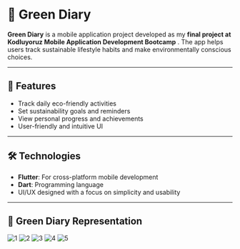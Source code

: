 # 🌱 Green Diary 

**Green Diary** is a mobile application project developed as my **final project at Kodluyoruz Mobile Application Development Bootcamp** . The app helps users track sustainable lifestyle habits and make environmentally conscious choices.

---

## 🧩 Features
- Track daily eco-friendly activities
- Set sustainability goals and reminders
- View personal progress and achievements
- User-friendly and intuitive UI

---

## 🛠 Technologies
- **Flutter**: For cross-platform mobile development
- **Dart**: Programming language
- UI/UX designed with a focus on simplicity and usability

---

## 📱 Green Diary Representation
![1](https://github.com/user-attachments/assets/b7a3d55d-0beb-473e-8c13-2033e33dc6f2)
![2](https://github.com/user-attachments/assets/2514e19d-f36e-4e7e-9203-8d1e8ef60dbc)
![3](https://github.com/user-attachments/assets/f2ffda88-c7e4-4241-bd86-aea22dea058c)
![4](https://github.com/user-attachments/assets/afa3f8e1-5ac5-4d3e-a6c2-db55412baffe)
![5](https://github.com/user-attachments/assets/3d645401-b7b4-40d2-bc7e-7c07f1d85fea)







